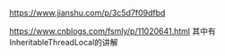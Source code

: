 https://www.jianshu.com/p/3c5d7f09dfbd

https://www.cnblogs.com/fsmly/p/11020641.html
其中有 InheritableThreadLocal的讲解